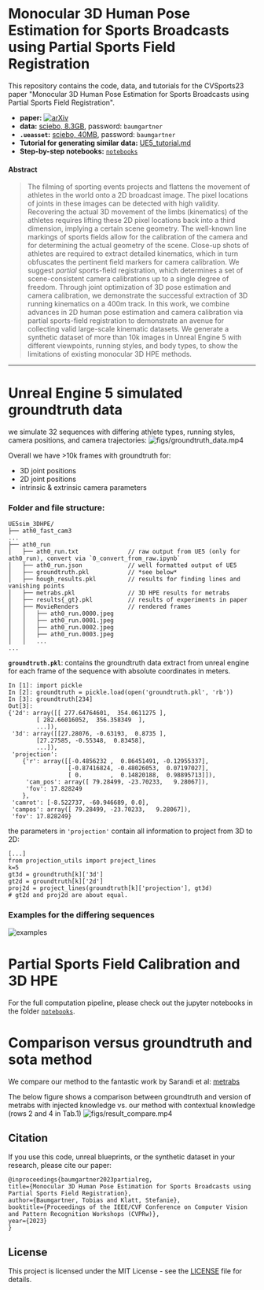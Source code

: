 # Monocular 3D Human Pose Estimation for Sports Broadcasts using Partial Sports Field Registration

This repository contains the code, data, and tutorials for the CVSports23 paper "Monocular 3D Human Pose Estimation for Sports Broadcasts using Partial Sports Field Registration".

- **paper:** [![arXiv](https://img.shields.io/badge/arXiv-2304.04437-00ff00.svg)](https://arxiv.org/abs/2304.04437)
- **data:** [sciebo, 8.3GB](https://dshs-koeln.sciebo.de/s/IIEsyX2gHRmgtZr), password: `baumgartner`
- **`.ueasset`:** [sciebo, 40MB](https://dshs-koeln.sciebo.de/s/IIEsyX2gHRmgtZr), password: `baumgartner`
- **Tutorial for generating similar data:** [UE5_tutorial.md](UE5_tutorial.md)
- **Step-by-step notebooks:** [`notebooks`](notebooks)

#### Abstract
>The filming of sporting events projects and flattens the movement of athletes in the world onto a 2D broadcast image. The pixel locations of joints in these images can be detected with high validity. Recovering the actual 3D movement of the limbs (kinematics) of the athletes requires lifting these 2D pixel locations back into a third dimension, implying a certain scene geometry. The well-known line markings of sports fields allow for the calibration of the camera and for determining the actual geometry of the scene. 
Close-up shots of athletes are required to extract detailed kinematics, which in turn obfuscates the pertinent field markers for camera calibration. We suggest *partial* sports-field registration, which determines a set of scene-consistent camera calibrations up to a single degree of freedom.
Through joint optimization of 3D pose estimation and camera calibration, we demonstrate the successful extraction of 3D running kinematics on a 400m track.
In this work, we combine advances in 2D human pose estimation and camera calibration via partial sports-field registration to demonstrate an avenue for collecting valid large-scale kinematic datasets. We generate a synthetic dataset of more than 10k images in Unreal Engine 5 with different viewpoints, running styles, and body types, to show the limitations of existing monocular 3D HPE methods. 

---
# Unreal Engine 5 simulated groundtruth data
we simulate 32 sequences with differing athlete types, running styles, camera positions, and camera trajectories:
![figs/groundtruth_data.mp4](figs/groundtruth_data.gif)

Overall we have >10k frames with groundtruth for:
- 3D joint positions
- 2D joint positions
- intrinsic & extrinsic camera parameters

### Folder and file structure:
```
UE5sim_3DHPE/
├── ath0_fast_cam3
...
├── ath0_run                   
│   ├── ath0_run.txt              // raw output from UE5 (only for ath0_run), convert via `0_convert_from_raw.ipynb`
│   ├── ath0_run.json             // well formatted output of UE5
│   ├── groundtruth.pkl           // *see below*
│   ├── hough_results.pkl         // results for finding lines and vanishing points
│   ├── metrabs.pkl               // 3D HPE results for metrabs
│   ├── results{_gt}.pkl          // results of experiments in paper
│   ├── MovieRenders              // rendered frames
│   │   ├── ath0_run.0000.jpeg    
│   │   ├── ath0_run.0001.jpeg 
│   │   ├── ath0_run.0002.jpeg 
│   │   ├── ath0_run.0003.jpeg 
│   │   ...
...
```

**`groundtruth.pkl`**:
contains the groundtruth data extract from unreal engine for each frame of the sequence with absolute coordinates in meters.
```
In [1]: import pickle
In [2]: groundtruth = pickle.load(open('groundtruth.pkl', 'rb'))
In [3]: groundtruth[234]
Out[3]: 
{'2d': array([[ 277.64764601,  354.0611275 ],
        [ 282.66016052,  356.358349  ],
        ...]),
 '3d': array([[27.28076, -0.63193,  0.8735 ],
        [27.27585, -0.55348,  0.83458],
        ...]),
 'projection': 
    {'r': array([[-0.4856232 ,  0.86451491, -0.12955337],
                 [-0.87416824, -0.48026053,  0.07197027],
                 [ 0.        ,  0.14820188,  0.98895713]]),
     'cam_pos': array([ 79.28499, -23.70233,   9.28067]),
     'fov': 17.828249
    },
 'camrot': [-8.522737, -60.946689, 0.0],
 'campos': array([ 79.28499, -23.70233,   9.28067]),
 'fov': 17.828249}
```

the parameters in `'projection'` contain all information to project from 3D to 2D:
```
[...]
from projection_utils import project_lines
k=5
gt3d = groundtruth[k]['3d']
gt2d = groundtruth[k]['2d']
proj2d = project_lines(groundtruth[k]['projection'], gt3d)
# gt2d and proj2d are about equal.
```

### Examples for the differing sequences
![examples](figs/example_grid.png)

# Partial Sports Field Calibration and 3D HPE
For the full computation pipeline, please check out the jupyter notebooks in the folder [`notebooks`](https://github.com/tobibaum/PartialSportsFieldReg_3DHPE/tree/main/notebooks).

# Comparison versus groundtruth and sota method
We compare our method to the fantastic work by Sarandi et al: [metrabs](https://github.com/isarandi/metrabs)

The below figure shows a comparison between groundtruth and version of metrabs with injected knowledge vs. our method with contextual knowledge (rows 2 and 4 in Tab.1)
![figs/result_compare.mp4](figs/result_compare.gif)


## Citation
If you use this code, unreal blueprints, or the synthetic dataset in your research, please cite our paper:

```
@inproceedings{baumgartner2023partialreg,
title={Monocular 3D Human Pose Estimation for Sports Broadcasts using Partial Sports Field Registration},
author={Baumgartner, Tobias and Klatt, Stefanie},
booktitle={Proceedings of the IEEE/CVF Conference on Computer Vision and Pattern Recognition Workshops (CVPRw)},
year={2023}
}
```

## License

This project is licensed under the MIT License - see the [LICENSE](LICENSE) file for details.
